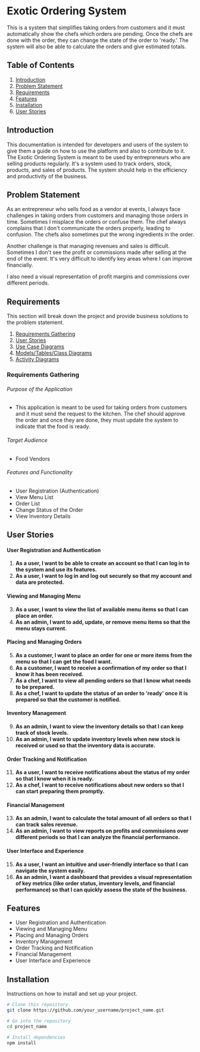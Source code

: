 # Exotic Ordering System

This is a system that simplifies taking orders from customers and it must automatically show the chefs which orders are pending. Once the chefs are done with the order, they can change the state of the order to 'ready.' The system will also be able to calculate the orders and give estimated totals.

## Table of Contents

1. [Introduction](#introduction)
2. [Problem Statement](#problem-statement)
3. [Requirements](#requirements)
4. [Features](#features)
5. [Installation](#installation)
6. [User Stories](#user-stories)

## Introduction

This documentation is intended for developers and users of the system to give them a guide on how to use the platform and also to contribute to it. The Exotic Ordering System is meant to be used by entrepreneurs who are selling products regularly. It's a system used to track orders, stock, products, and sales of products. The system should help in the efficiency and productivity of the business.

## Problem Statement

As an entrepreneur who sells food as a vendor at events, I always face challenges in taking orders from customers and managing those orders in time. Sometimes I misplace the orders or confuse them. The chef always complains that I don't communicate the orders properly, leading to confusion. The chefs also sometimes put the wrong ingredients in the order.

Another challenge is that managing revenues and sales is difficult. Sometimes I don't see the profit or commissions made after selling at the end of the event. It's very difficult to identify key areas where I can improve financially.

I also need a visual representation of profit margins and commissions over different periods.

## Requirements

This section will break down the project and provide business solutions to the problem statement.

1. [Requirements Gathering](#requirements-gathering)
2. [User Stories](#user-stories)
3. [Use Case Diagrams](#use-case-diagrams)
4. [Models/Tables/Class Diagrams](#models)
5. [Activity Diagrams](#activity-diagrams)

### Requirements Gathering

###### Purpose of the Application
- This application is meant to be used for taking orders from customers and it must send the request to the kitchen. The chef should approve the order and once they are done, they must update the system to indicate that the food is ready.

###### Target Audience
- Food Vendors

###### Features and Functionality
- User Registration (Authentication)
- View Menu List
- Order List
- Change Status of the Order
- View Inventory Details

## User Stories

#### User Registration and Authentication
1. **As a user, I want to be able to create an account so that I can log in to the system and use its features.**
2. **As a user, I want to log in and log out securely so that my account and data are protected.**

#### Viewing and Managing Menu
3. **As a user, I want to view the list of available menu items so that I can place an order.**
4. **As an admin, I want to add, update, or remove menu items so that the menu stays current.**

#### Placing and Managing Orders
5. **As a customer, I want to place an order for one or more items from the menu so that I can get the food I want.**
6. **As a customer, I want to receive a confirmation of my order so that I know it has been received.**
7. **As a chef, I want to view all pending orders so that I know what needs to be prepared.**
8. **As a chef, I want to update the status of an order to 'ready' once it is prepared so that the customer is notified.**

#### Inventory Management
9. **As an admin, I want to view the inventory details so that I can keep track of stock levels.**
10. **As an admin, I want to update inventory levels when new stock is received or used so that the inventory data is accurate.**

#### Order Tracking and Notification
11. **As a user, I want to receive notifications about the status of my order so that I know when it is ready.**
12. **As a chef, I want to receive notifications about new orders so that I can start preparing them promptly.**

#### Financial Management
13. **As an admin, I want to calculate the total amount of all orders so that I can track sales revenue.**
14. **As an admin, I want to view reports on profits and commissions over different periods so that I can analyze the financial performance.**

#### User Interface and Experience
15. **As a user, I want an intuitive and user-friendly interface so that I can navigate the system easily.**
16. **As an admin, I want a dashboard that provides a visual representation of key metrics (like order status, inventory levels, and financial performance) so that I can quickly assess the state of the business.**

## Features

- User Registration and Authentication
- Viewing and Managing Menu
- Placing and Managing Orders
- Inventory Management
- Order Tracking and Notification
- Financial Management
- User Interface and Experience

## Installation

Instructions on how to install and set up your project.

```bash
# Clone this repository
git clone https://github.com/your_username/project_name.git

# Go into the repository
cd project_name

# Install dependencies
npm install
